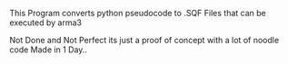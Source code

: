 This Program converts python pseudocode to .SQF Files that can be executed by 
arma3


Not Done and Not Perfect
its just a proof of concept with a lot of noodle code
Made in 1 Day..

